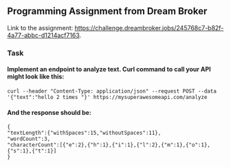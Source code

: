 ## Programming Assignment from Dream Broker

Link to the assignment: https://challenge.dreambroker.jobs/245768c7-b82f-4a77-abbc-d1214acf7163.

### Task

#### Implement an endpoint to analyze text. Curl command to call your API might look like this:

`curl --header "Content-Type: application/json" --request POST --data '{"text":"hello 2 times "}' https://mysuperawesomeapi.com/analyze`

#### And the response should be:

```
{
"textLength":{"withSpaces":15,"withoutSpaces":11},
"wordCount":3,
"characterCount":[{"e":2},{"h":1},{"i":1},{"l":2},{"m":1},{"o":1},{"s":1},{"t":1}]
}
```
